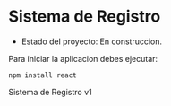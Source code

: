 <h1>Sistema de Registro</h1>

- Estado del proyecto: En construccion.

Para iniciar la aplicacion debes ejecutar:

```npm install react```

Sistema de Registro v1
